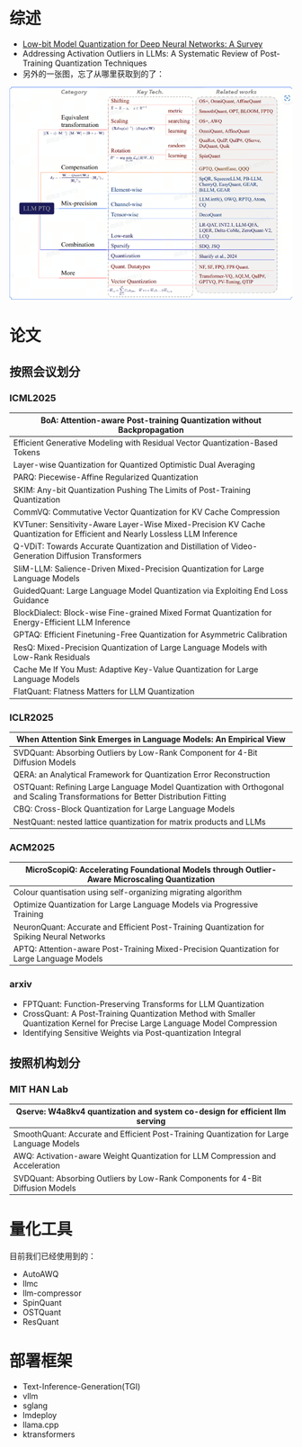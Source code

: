 # 综述

-  [Low-bit Model Quantization for Deep Neural Networks: A Survey]([2505.05530](https://arxiv.org/pdf/2505.05530))
- Addressing Activation Outliers in LLMs: A Systematic Review of Post-Training Quantization Techniques
- 另外的一张图，忘了从哪里获取到的了：

![image-20250715170043437](./awesome-llm-quantization.assets/image-20250715170043437.png)

# 论文

## 按照会议划分

### ICML2025

| BoA: Attention-aware Post-training Quantization without Backpropagation |
| ------------------------------------------------------------ |
| Efficient Generative Modeling with Residual Vector Quantization-Based Tokens |
| Layer-wise Quantization for Quantized Optimistic Dual Averaging |
| PARQ: Piecewise-Affine Regularized Quantization              |
| SKIM: Any-bit Quantization Pushing The Limits of Post-Training Quantization |
| CommVQ: Commutative Vector Quantization for KV Cache Compression |
| KVTuner: Sensitivity-Aware Layer-Wise Mixed-Precision KV Cache Quantization for Efficient and Nearly Lossless LLM Inference |
| Q-VDiT: Towards Accurate Quantization and Distillation of Video-Generation Diffusion Transformers |
| SliM-LLM: Salience-Driven Mixed-Precision Quantization for Large Language Models |
| GuidedQuant: Large Language Model Quantization via Exploiting End Loss Guidance |
| BlockDialect: Block-wise Fine-grained Mixed Format Quantization for Energy-Efficient LLM Inference |
| GPTAQ: Efficient Finetuning-Free Quantization for Asymmetric Calibration |
| ResQ: Mixed-Precision Quantization of Large Language Models with Low-Rank Residuals |
| Cache Me If You Must: Adaptive Key-Value Quantization for Large Language Models |
| FlatQuant: Flatness Matters for LLM Quantization             |

### ICLR2025

| When Attention Sink Emerges in Language Models: An Empirical View |
| ------------------------------------------------------------ |
| SVDQuant: Absorbing Outliers by Low-Rank Component for 4-Bit Diffusion Models |
| QERA: an Analytical Framework for Quantization Error Reconstruction |
| OSTQuant: Refining Large Language Model Quantization with Orthogonal and Scaling Transformations for Better Distribution Fitting |
| CBQ: Cross-Block Quantization for Large Language Models      |
| NestQuant: nested lattice quantization for matrix products and LLMs |

### ACM2025

| MicroScopiQ: Accelerating Foundational Models through Outlier-Aware Microscaling Quantization |
| ------------------------------------------------------------ |
| Colour quantisation using self-organizing migrating algorithm |
| Optimize Quantization for Large Language Models via Progressive Training |
| NeuronQuant: Accurate and Efficient Post-Training Quantization for Spiking Neural Networks |
| APTQ: Attention-aware Post-Training Mixed-Precision Quantization for Large Language Models |

### arxiv

- FPTQuant: Function-Preserving Transforms for LLM Quantization
- CrossQuant: A Post-Training Quantization Method with Smaller Quantization Kernel for Precise Large Language Model Compression
- Identifying Sensitive Weights via Post-quantization Integral

## 按照机构划分

### MIT HAN Lab

| Qserve: W4a8kv4 quantization and system co-design for efficient llm serving |
| ------------------------------------------------------------ |
| SmoothQuant: Accurate and Efficient Post-Training Quantization for Large Language Models |
| AWQ: Activation-aware Weight Quantization for LLM Compression and Acceleration |
| SVDQuant: Absorbing Outliers by Low-Rank Components for 4-Bit Diffusion Models |

# 量化工具

目前我们已经使用到的：

- AutoAWQ
- llmc
- llm-compressor
- SpinQuant
- OSTQuant
- ResQuant

# 部署框架

- Text-Inference-Generation(TGI)
- vllm
- sglang
- lmdeploy
- llama.cpp
- ktransformers